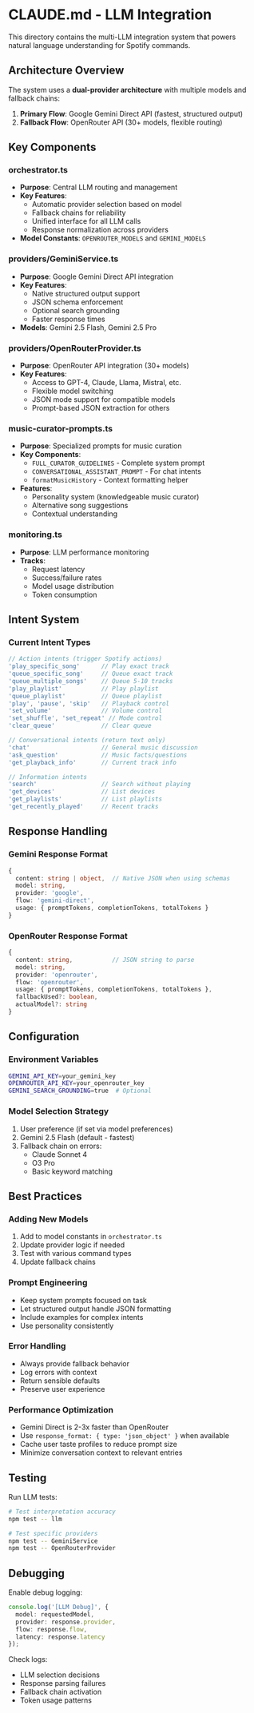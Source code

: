 # CLAUDE.md - LLM Integration

This directory contains the multi-LLM integration system that powers natural language understanding for Spotify commands.

## Architecture Overview

The system uses a **dual-provider architecture** with multiple models and fallback chains:

1. **Primary Flow**: Google Gemini Direct API (fastest, structured output)
2. **Fallback Flow**: OpenRouter API (30+ models, flexible routing)

## Key Components

### orchestrator.ts
- **Purpose**: Central LLM routing and management
- **Key Features**:
  - Automatic provider selection based on model
  - Fallback chains for reliability
  - Unified interface for all LLM calls
  - Response normalization across providers
- **Model Constants**: `OPENROUTER_MODELS` and `GEMINI_MODELS`

### providers/GeminiService.ts
- **Purpose**: Google Gemini Direct API integration
- **Key Features**:
  - Native structured output support
  - JSON schema enforcement
  - Optional search grounding
  - Faster response times
- **Models**: Gemini 2.5 Flash, Gemini 2.5 Pro

### providers/OpenRouterProvider.ts
- **Purpose**: OpenRouter API integration (30+ models)
- **Key Features**:
  - Access to GPT-4, Claude, Llama, Mistral, etc.
  - Flexible model switching
  - JSON mode support for compatible models
  - Prompt-based JSON extraction for others

### music-curator-prompts.ts
- **Purpose**: Specialized prompts for music curation
- **Key Components**:
  - `FULL_CURATOR_GUIDELINES` - Complete system prompt
  - `CONVERSATIONAL_ASSISTANT_PROMPT` - For chat intents
  - `formatMusicHistory` - Context formatting helper
- **Features**:
  - Personality system (knowledgeable music curator)
  - Alternative song suggestions
  - Contextual understanding

### monitoring.ts
- **Purpose**: LLM performance monitoring
- **Tracks**:
  - Request latency
  - Success/failure rates
  - Model usage distribution
  - Token consumption

## Intent System

### Current Intent Types
```typescript
// Action intents (trigger Spotify actions)
'play_specific_song'      // Play exact track
'queue_specific_song'     // Queue exact track
'queue_multiple_songs'    // Queue 5-10 tracks
'play_playlist'           // Play playlist
'queue_playlist'          // Queue playlist
'play', 'pause', 'skip'   // Playback control
'set_volume'              // Volume control
'set_shuffle', 'set_repeat' // Mode control
'clear_queue'             // Clear queue

// Conversational intents (return text only)
'chat'                    // General music discussion
'ask_question'            // Music facts/questions
'get_playback_info'       // Current track info

// Information intents
'search'                  // Search without playing
'get_devices'             // List devices
'get_playlists'           // List playlists
'get_recently_played'     // Recent tracks
```

## Response Handling

### Gemini Response Format
```typescript
{
  content: string | object,  // Native JSON when using schemas
  model: string,
  provider: 'google',
  flow: 'gemini-direct',
  usage: { promptTokens, completionTokens, totalTokens }
}
```

### OpenRouter Response Format
```typescript
{
  content: string,           // JSON string to parse
  model: string,
  provider: 'openrouter',
  flow: 'openrouter',
  usage: { promptTokens, completionTokens, totalTokens },
  fallbackUsed?: boolean,
  actualModel?: string
}
```

## Configuration

### Environment Variables
```bash
GEMINI_API_KEY=your_gemini_key
OPENROUTER_API_KEY=your_openrouter_key
GEMINI_SEARCH_GROUNDING=true  # Optional
```

### Model Selection Strategy
1. User preference (if set via model preferences)
2. Gemini 2.5 Flash (default - fastest)
3. Fallback chain on errors:
   - Claude Sonnet 4
   - O3 Pro
   - Basic keyword matching

## Best Practices

### Adding New Models
1. Add to model constants in `orchestrator.ts`
2. Update provider logic if needed
3. Test with various command types
4. Update fallback chains

### Prompt Engineering
- Keep system prompts focused on task
- Let structured output handle JSON formatting
- Include examples for complex intents
- Use personality consistently

### Error Handling
- Always provide fallback behavior
- Log errors with context
- Return sensible defaults
- Preserve user experience

### Performance Optimization
- Gemini Direct is 2-3x faster than OpenRouter
- Use `response_format: { type: 'json_object' }` when available
- Cache user taste profiles to reduce prompt size
- Minimize conversation context to relevant entries

## Testing

Run LLM tests:
```bash
# Test interpretation accuracy
npm test -- llm

# Test specific providers
npm test -- GeminiService
npm test -- OpenRouterProvider
```

## Debugging

Enable debug logging:
```typescript
console.log('[LLM Debug]', {
  model: requestedModel,
  provider: response.provider,
  flow: response.flow,
  latency: response.latency
});
```

Check logs:
- LLM selection decisions
- Response parsing failures
- Fallback chain activation
- Token usage patterns